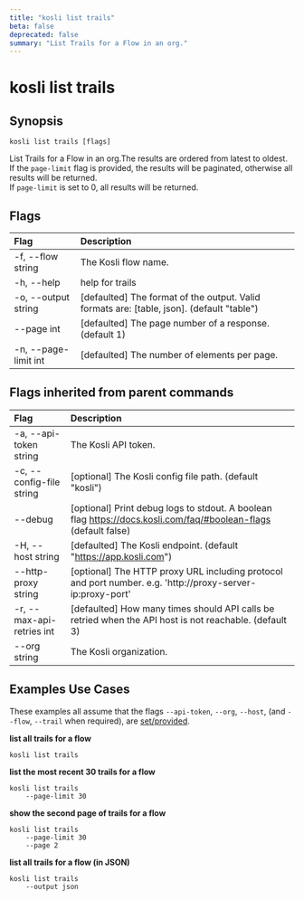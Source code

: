 ```yaml
---
title: "kosli list trails"
beta: false
deprecated: false
summary: "List Trails for a Flow in an org."
---
```


# kosli list trails

## Synopsis

```shell
kosli list trails [flags]
```

List Trails for a Flow in an org.The results are ordered from latest to oldest.  
If the `page-limit` flag is provided, the results will be paginated, otherwise all results will be 
returned.  
If `page-limit` is set to 0, all results will be returned.

## Flags
| Flag | Description |
| :--- | :--- |
|    -f, --flow string  |  The Kosli flow name.  |
|    -h, --help  |  help for trails  |
|    -o, --output string  |  [defaulted] The format of the output. Valid formats are: [table, json]. (default "table")  |
|        --page int  |  [defaulted] The page number of a response. (default 1)  |
|    -n, --page-limit int  |  [defaulted] The number of elements per page.  |


## Flags inherited from parent commands
| Flag | Description |
| :--- | :--- |
|    -a, --api-token string  |  The Kosli API token.  |
|    -c, --config-file string  |  [optional] The Kosli config file path. (default "kosli")  |
|        --debug  |  [optional] Print debug logs to stdout. A boolean flag https://docs.kosli.com/faq/#boolean-flags (default false)  |
|    -H, --host string  |  [defaulted] The Kosli endpoint. (default "https://app.kosli.com")  |
|        --http-proxy string  |  [optional] The HTTP proxy URL including protocol and port number. e.g. 'http://proxy-server-ip:proxy-port'  |
|    -r, --max-api-retries int  |  [defaulted] How many times should API calls be retried when the API host is not reachable. (default 3)  |
|        --org string  |  The Kosli organization.  |


## Examples Use Cases

These examples all assume that the flags  `--api-token`, `--org`, `--host`, (and `--flow`, `--trail` when required), are [set/provided](https://docs.kosli.com/getting_started/install/#assigning-flags-via-environment-variables). 

**list all trails for a flow**

```shell
kosli list trails 

```

**list the most recent 30 trails for a flow**

```shell
kosli list trails 
	--page-limit 30 

```

**show the second page of trails for a flow**

```shell
kosli list trails 
	--page-limit 30 
	--page 2 

```

**list all trails for a flow (in JSON)**

```shell
kosli list trails 
	--output json
```

